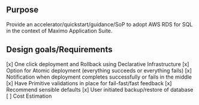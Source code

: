 ## Purpose ##
Provide an accelerator/quickstart/guidance/SoP to adopt AWS RDS for SQL in the context of Maximo Application Suite.

## Design goals/Requirements ##
[x] One click deployment and Rollback using Declarative Infrastructure
[x] Option for Atomic deployment (everything succeeds or everything fails)
[x] Notification when deployment completes successfully or fails in the middle
[x] Have Primitive validations in place for fail-fast/fast feedback
[x] Recommend sensible defaults
[x] User initiated backup/restore of database
[ ] Cost Estimation

